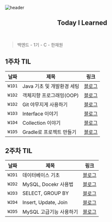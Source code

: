 ![header](https://capsule-render.vercel.app/api?type=waving&color=0f7b6c&height=150&section=header&text=hanjo&fontColor=afeee6&fontSize=90&animation=twinkling)


<div align='center'>
    <h2> Today I Learned </h2>
</div>

<br>

> 백엔드 - 1기 - C - 한재원

## 1주차 TIL

|날짜|제목|링크|
|---|---|---|
|`W1D1`|Java 기초 및 개발환경 세팅|[블로그](https://hanjo8813.github.io/til/1/)|
|`W1D2`|객체지향 프로그래밍(OOP)|[블로그](https://hanjo8813.github.io/til/2/)|
|`W1D2`|Git 야무지게 사용하기|[블로그](https://hanjo8813.github.io/til/3/)|
|`W1D3`|Interface 이야기|[블로그](https://hanjo8813.github.io/til/4/)|
|`W1D4`|Collection 이야기|[블로그](https://hanjo8813.github.io/til/5/)|
|`W1D5`|Gradle로 프로젝트 만들기|[블로그](https://hanjo8813.github.io/til/6/)|

## 2주차 TIL

|날짜|제목|링크|
|---|---|---|
|`W2D1`|데이터베이스 기초|[블로그](https://hanjo8813.github.io/til/7/)|
|`W2D2`|MySQL, Docekr 사용법|[블로그](https://hanjo8813.github.io/til/8/)|
|`W2D3`|SELECT, GROUP BY|[블로그](https://hanjo8813.github.io/til/9/)|
|`W2D4`|Insert, Update, Join|[블로그](https://hanjo8813.github.io/til/10/)|
|`W2D5`|MySQL 고급기능 사용하기|[블로그](https://hanjo8813.github.io/til/11/)|